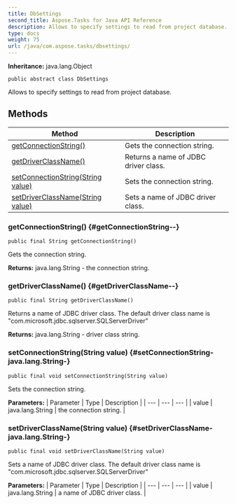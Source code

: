 ```yaml
---
title: DbSettings
second_title: Aspose.Tasks for Java API Reference
description: Allows to specify settings to read from project database.
type: docs
weight: 75
url: /java/com.aspose.tasks/dbsettings/
---
```


**Inheritance:**
java.lang.Object
```
public abstract class DbSettings
```

Allows to specify settings to read from project database.
## Methods

| Method | Description |
| --- | --- |
| [getConnectionString()](#getConnectionString--) | Gets the connection string. |
| [getDriverClassName()](#getDriverClassName--) | Returns a name of JDBC driver class. |
| [setConnectionString(String value)](#setConnectionString-java.lang.String-) | Sets the connection string. |
| [setDriverClassName(String value)](#setDriverClassName-java.lang.String-) | Sets a name of JDBC driver class. |
### getConnectionString() {#getConnectionString--}
```
public final String getConnectionString()
```


Gets the connection string.

**Returns:**
java.lang.String - the connection string.
### getDriverClassName() {#getDriverClassName--}
```
public final String getDriverClassName()
```


Returns a name of JDBC driver class. The default driver class name is "com.microsoft.jdbc.sqlserver.SQLServerDriver"

**Returns:**
java.lang.String - driver class string.
### setConnectionString(String value) {#setConnectionString-java.lang.String-}
```
public final void setConnectionString(String value)
```


Sets the connection string.

**Parameters:**
| Parameter | Type | Description |
| --- | --- | --- |
| value | java.lang.String | the connection string. |

### setDriverClassName(String value) {#setDriverClassName-java.lang.String-}
```
public final void setDriverClassName(String value)
```


Sets a name of JDBC driver class. The default driver class name is "com.microsoft.jdbc.sqlserver.SQLServerDriver"

**Parameters:**
| Parameter | Type | Description |
| --- | --- | --- |
| value | java.lang.String | a name of JDBC driver class. |

